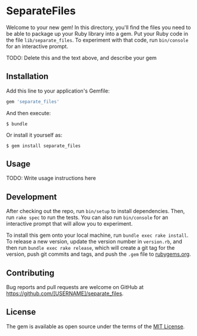 # SeparateFiles

Welcome to your new gem! In this directory, you'll find the files you need to be able to package up your Ruby library into a gem. Put your Ruby code in the file `lib/separate_files`. To experiment with that code, run `bin/console` for an interactive prompt.

TODO: Delete this and the text above, and describe your gem

## Installation

Add this line to your application's Gemfile:

```ruby
gem 'separate_files'
```

And then execute:

    $ bundle

Or install it yourself as:

    $ gem install separate_files

## Usage

TODO: Write usage instructions here

## Development

After checking out the repo, run `bin/setup` to install dependencies. Then, run `rake spec` to run the tests. You can also run `bin/console` for an interactive prompt that will allow you to experiment.

To install this gem onto your local machine, run `bundle exec rake install`. To release a new version, update the version number in `version.rb`, and then run `bundle exec rake release`, which will create a git tag for the version, push git commits and tags, and push the `.gem` file to [rubygems.org](https://rubygems.org).

## Contributing

Bug reports and pull requests are welcome on GitHub at https://github.com/[USERNAME]/separate_files.


## License

The gem is available as open source under the terms of the [MIT License](http://opensource.org/licenses/MIT).

